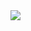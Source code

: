 <a href="https://listadedeseos.es" target="_blank">
  <img src="https://api.listadedeseos.es/api/svg/banner.svg">
</a>

